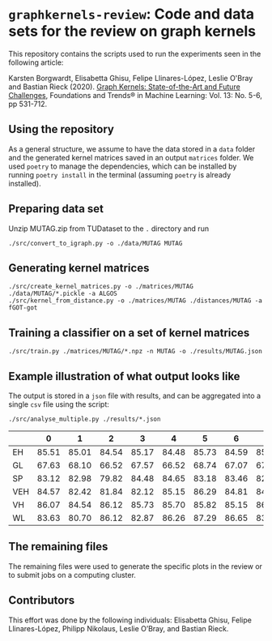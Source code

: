 # `graphkernels-review`: Code and data sets for the review on graph kernels


This repository contains the scripts used to run the experiments seen in
the following article:

Karsten Borgwardt, Elisabetta Ghisu, Felipe Llinares-López, Leslie O'Bray and Bastian Rieck (2020).
[Graph Kernels: State-of-the-Art and Future Challenges](http://dx.doi.org/10.1561/2200000076),
Foundations and Trends® in Machine Learning: Vol. 13: No. 5-6, pp 531-712.


## Using the repository

As a general structure, we assume to have the data stored in a `data`
folder and the generated kernel matrices saved in an output `matrices`
folder. We used `poetry` to manage the dependencies, which can be
installed by running `poetry install` in the terminal (assuming `poetry`
is already installed). 

## Preparing data set

  Unzip MUTAG.zip from TUDataset to the `.` directory and run

    ./src/convert_to_igraph.py -o ./data/MUTAG MUTAG

## Generating kernel matrices

    ./src/create_kernel_matrices.py -o ./matrices/MUTAG ./data/MUTAG/*.pickle -a ALGOS
    ./src/kernel_from_distance.py -o ./matrices/MUTAG ./distances/MUTAG -a fGOT-got

## Training a classifier on a set of kernel matrices

    ./src/train.py ./matrices/MUTAG/*.npz -n MUTAG -o ./results/MUTAG.json

## Example illustration of what output looks like


  The output is stored in a `json` file with results, and can be
  aggregated into a single `csv` file using the script:

    ./src/analyse_multiple.py ./results/*.json

|     |     0 |     1 |     2 |     3 |     4 |     5 |     6 |     7 |     8 |     9 |   mean |   std |
|-----|-------|-------|-------|-------|-------|-------|-------|-------|-------|-------|--------|-------|
| EH  | 85.51 | 85.01 | 84.54 | 85.17 | 84.48 | 85.73 | 84.59 | 85.78 | 84.62 | 83.95 |  84.94 |  0.61 |
| GL  | 67.63 | 68.10 | 66.52 | 67.57 | 66.52 | 68.74 | 67.07 | 67.54 | 69.82 | 67.07 |  67.66 |  1.02 |
| SP  | 83.12 | 82.98 | 79.82 | 84.48 | 84.65 | 83.18 | 83.46 | 82.09 | 84.56 | 85.50 |  83.38 |  1.61 |
| VEH | 84.57 | 82.42 | 81.84 | 82.12 | 85.15 | 86.29 | 84.81 | 84.68 | 82.46 | 83.48 |  83.78 |  1.52 |
| VH  | 86.07 | 84.54 | 86.12 | 85.73 | 85.70 | 85.82 | 85.15 | 86.37 | 86.18 | 86.59 |  85.83 |  0.60 |
| WL  | 83.63 | 80.70 | 86.12 | 82.87 | 86.26 | 87.29 | 86.65 | 83.68 | 87.89 | 85.95 |  85.10 |  2.28 |

## The remaining files

The remaining files were used to generate the specific plots in the
review or to submit jobs on a computing cluster.

## Contributors

This effort was done by the following individuals: Elisabetta Ghisu, Felipe Llinares-López, Philipp Nikolaus, Leslie O’Bray, and Bastian Rieck.

